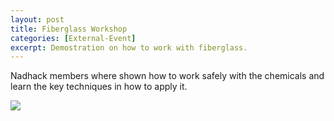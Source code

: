 ```yaml
---
layout: post
title: Fiberglass Workshop
categories: [External-Event]
excerpt: Demostration on how to work with fiberglass.
---
```


Nadhack members where shown how to work safely with the chemicals and learn the key techniques in how to apply it. 

![](/nhsite/images/fibwks.png)
